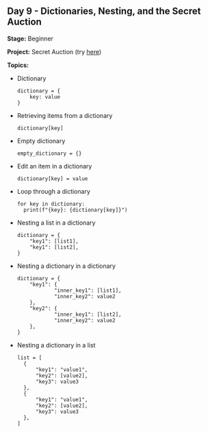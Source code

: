 ## Day 9 - Dictionaries, Nesting, and the Secret Auction

**Stage:** Beginner

**Project:** Secret Auction (try [here](https://replit.com/@GloryOdeyemi/SecretAuction?v=1))

**Topics:**
* Dictionary
  ```
  dictionary = {
      key: value
  }
  ```
* Retrieving items from a dictionary
  ```
  dictionary[key]
  ```
* Empty dictionary
  ```
  empty_dictionary = {}
  ```
* Edit an item in a dictionary
  ```
  dictionary[key] = value
  ```
* Loop through a dictionary
  ```
  for key in dictionary:
    print(f"{key}: {dictionary[key]}")
  ```
* Nesting a list in a dictionary
  ```
  dictionary = {
      "key1": [list1],
      "key1": [list2],
  }
  ```
* Nesting a dictionary in a dictionary
  ```
  dictionary = {
      "key1": {
              "inner_key1": [list1],
              "inner_key2": value2
      },
      "key2": {
              "inner_key1": [list2],
              "inner_key2": value2
      },
  }
  ```
* Nesting a dictionary in a list
  ```
  list = [
    {
        "key1": "value1", 
        "key2": [value2], 
        "key3": value3
    },
    {
        "key1": "value1", 
        "key2": [value2], 
        "key3": value3
    },
  ]
  ```
